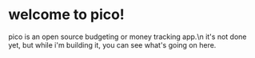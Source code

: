 # welcome to pico!

pico is an open source budgeting or money tracking app.\n
it's not done yet, but while i'm building it, you can see what's going on here.

